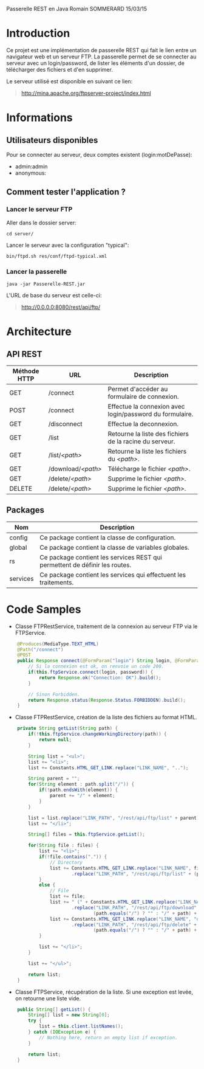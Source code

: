 Passerelle REST en Java
Romain SOMMERARD
15/03/15

# Introduction

Ce projet est une implémentation de passerelle REST qui fait le lien entre un navigateur web et un serveur FTP.
La passerelle permet de se connecter au serveur avec un login/password, de lister les éléments d'un dossier, de télécharger des fichiers et d'en supprimer.

Le serveur utilisé est disponible en suivant ce lien:
> http://mina.apache.org/ftpserver-project/index.html

# Informations
## Utilisateurs disponibles

Pour se connecter au serveur, deux comptes existent (login:motDePasse):

- admin:admin
- anonymous:


## Comment tester l'application ?

### Lancer le serveur FTP

Aller dans le dossier server:

```
cd server/
```

Lancer le serveur avec la configuration "typical":

```
bin/ftpd.sh res/conf/ftpd-typical.xml
```

### Lancer la passerelle

```
java -jar Passerelle-REST.jar
```

L'URL de base du serveur est celle-ci:
> http://0.0.0.0:8080/rest/api/ftp/

# Architecture

## API REST

| Méthode HTTP | URL | Description |
|--------------|-----|-------------|
| GET | /connect | Permet d'accéder au formulaire de connexion. |
| POST | /connect | Effectue la connexion avec login/password du formulaire. |
| GET | /disconnect | Effectue la deconnexion. |
| GET | /list | Retourne la liste des fichiers de la racine du serveur. |
| GET | /list/*\<path\>* | Retourne la liste les fichiers du *\<path\>*. |
| GET | /download/*\<path\>* | Télécharge le fichier *\<path\>*. |
| GET | /delete/*\<path\>* | Supprime le fichier *\<path\>*. |
| DELETE | /delete/*\<path\>* | Supprime le fichier *\<path\>*. |

## Packages

| Nom | Description |
|-----|-------------|
| config | Ce package contient la classe de configuration. |
| global | Ce package contient la classe de variables globales. |
| rs | Ce package contient les services REST qui permettent de définir les routes. |
| services | Ce package contient les services qui effectuent les traitements. |

# Code Samples

- Classe FTPRestService, traitement de la connexion au serveur FTP via le FTPService.

```java
    @Produces(MediaType.TEXT_HTML)
    @Path("/connect")
    @POST
    public Response connect(@FormParam("login") String login, @FormParam("password") String password) {
        // Si la connexion est ok, on renvoie un code 200.
        if(this.ftpService.connect(login, password)) {
            return Response.ok("Connection: OK").build();
        }

        // Sinon Forbidden.
        return Response.status(Response.Status.FORBIDDEN).build();
    }
```

- Classe FTPRestService, création de la liste des fichiers au format HTML.

```java
    private String getList(String path) {
        if(!this.ftpService.changeWorkingDirectory(path)) {
            return null;
        }

        String list = "<ul>";
        list += "<li>";
        list += Constants.HTML_GET_LINK.replace("LINK_NAME", "..");

        String parent = "";
        for(String element : path.split("/")) {
            if(!path.endsWith(element)) {
                parent += "/" + element;
            }
        }

        list = list.replace("LINK_PATH", "/rest/api/ftp/list" + parent);
        list += "</li>";

        String[] files = this.ftpService.getList();

        for(String file : files) {
            list += "<li>";
            if(!file.contains(".")) {
                // Directory
                list += Constants.HTML_GET_LINK.replace("LINK_NAME", file)
                        .replace("LINK_PATH", "/rest/api/ftp/list" + (path.equals("/") ? "" : "/" + path) + "/" + file);
            }
            else {
                // File
                list += file;
                list += " (" + Constants.HTML_GET_LINK.replace("LINK_NAME", "download")
                        .replace("LINK_PATH", "/rest/api/ftp/download" +
                                (path.equals("/") ? "" : "/" + path) + "/" + file) + ", ";
                list += Constants.HTML_GET_LINK.replace("LINK_NAME", "delete")
                        .replace("LINK_PATH", "/rest/api/ftp/delete" +
                                (path.equals("/") ? "" : "/" + path) + "/" + file) + ")";
            }

            list += "</li>";
        }

        list += "</ul>";

        return list;
    }
```

- Classe FTPService, récupération de la liste. Si une exception est levée, on retourne une liste vide.

```java
    public String[] getList() {
        String[] list = new String[0];
        try {
            list = this.client.listNames();
        } catch (IOException e) {
            // Nothing here, return an empty list if exception.
        }

        return list;
    }
```